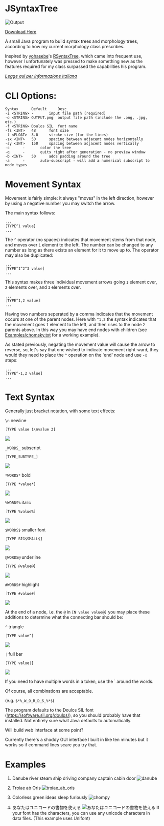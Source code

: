 # JSyntaxTree

![Output](/Examples/cliche.png)

[Download Here](https://github.com/Agilulfulus/JSyntaxTree/releases/tag/1.0)

A small Java program to build syntax trees and morphology trees, according to how my current morphology class prescribes.

Inspired by [yohasebe](https://github.com/yohasebe)'s [RSyntaxTree](https://github.com/yohasebe/rsyntaxtree), which came into frequent use, however I unfortunately was pressed to make something new as the features required for my class surpassed the capabilities his program.

_[Legge qui per informazione italiana](DOCS/LEGGEMI.md)_

# CLI Options:

```
Syntax		Default		Desc
-i <STRING>	-		input file path (required)
-o <STRING>	OUTPUT.png	output file path (include the .png, .jpg, etc.)
-f <STRING>	Doulos SIL	font name
-fs <INT>	48		font size
-l <FLOAT>	3.0		stroke size (for the lines)
-sx <INT>	50		spacing between adjacent nodes horizontally
-sy <INT>	150		spacing between adjacent nodes vertically
-c		-		color the tree
-q		-		quits right after generation - no preview window
-b <INT>	50		adds padding around the tree
-a		-		auto-subscript - will add a numerical subscript to node types
```

# Movement Syntax

Movement is fairly simple: it always "moves" in the left direction, however by using a negative number you may switch the arrow.

The main syntax follows:

```
...
[TYPE^1 value]
...
```

The `^` operator (no spaces) indicates that movement stems from that node, and moves over `1` element to the left. The number can be changed to any number as long as there exists an element for it to move up to. The operator may also be duplicated:

```
...
[TYPE^1^2^3 value]
...
```

This syntax makes three individual movement arrows going `1` element over, `2` elements over, and `3` elements over.

```
...
[TYPE^1,2 value]
...
```

Having two numbers seperated by a comma indicates that the movement occurs at one of the parent nodes. Here with `^1,2` the syntax indicates that the movement goes `1` element to the left, and then rises to the node `2` parents above. In this way you may have end nodes with children (see [Examples/chomsky.txt](Examples/chomsky.txt) for a working example).

As stated previously, negating the movement value will cause the arrow to reverse, so, let's say that one wished to indicate movement right-ward, they would they need to place the `^` operation on the 'end' node and use `-x` steps:

```
...
[TYPE^-1,2 value]
...
```

# Text Syntax

Generally just bracket notation, with some text effects:

`\n` newline

`[TYPE value 1\nvalue 2]`

![](/DOCS/SyntaxDemo/newline.png)

`_WORDS_` subscript

`[TYPE_SUBTYPE_]`

![](/DOCS/SyntaxDemo/subscript.png)

`*WORDS*` bold

`[TYPE *value*]`

![](/DOCS/SyntaxDemo/bold.png)

`%WORDS%` italic

`[TYPE %value%]`

![](/DOCS/SyntaxDemo/italic.png)

`$WORDS$` smaller font

`[TYPE BIG$SMALL$]`

![](/DOCS/SyntaxDemo/small.png)

`@WORDS@` underline

`[TYPE @value@]`

![](/DOCS/SyntaxDemo/underline.png)

`#WORDS#` highlight

`[TYPE #value#]`

![](/DOCS/SyntaxDemo/highlight.png)

At the end of a node, i.e. the `@` in `[N value value@]` you may place these additions to determine what the connecting bar should be:

`^`	triangle

`[TYPE value^]`

![](/DOCS/SyntaxDemo/triangle.png)

`|`	full bar

`[TYPE value|]`

![](/DOCS/SyntaxDemo/bar.png)

If you need to have multiple words in a token, use the ` around the words.

Of course, all combinations are acceptable.

(e.g. `$*%_W_O_R_D_S_%*$`)

The program defaults to the Doulos SIL font (https://software.sil.org/doulos/), so you should probably have that installed. Not entirely sure what Java defaults to automatically.

Will build web interface at some point?

Currently there's a shoddy GUI interface I built in like ten minutes but it works so if command lines scare you try that.

# Examples

1. Danube river steam ship driving company captain cabin door
![danube](/Examples/danube.png)

2. Troiae ab Oris
![troiae_ab_oris](/Examples/troiae_ab_oris.png)

3. Colorless green ideas sleep furiously
![chompy](/Examples/chomsky.png)

4. あなたはユニコードの書物を使える
![あなたはユニコードの書物を使える](/Examples/jpn.png)
If your font has the characters, you can use any unicode characters in data files. (This example uses Unifont)